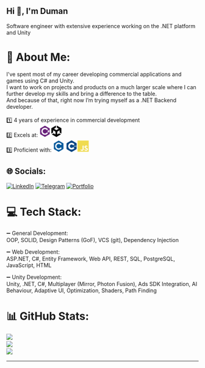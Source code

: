 ## Hi 👋, I'm Duman 
Software engineer with extensive experience working on the .NET platform and Unity


# 💫 About Me:
I've spent most of my career developing commercial applications and games using C# and Unity. <br>I want to work on projects and products on a much larger scale where I can further develop my skills and bring a difference to the table. <br>And because of that, right now I’m trying myself as a .NET Backend developer.<br><br>:one: 4 years of experience in commercial development<br>:two: Excels at: <img src="https://github.com/devicons/devicon/blob/master/icons/csharp/csharp-plain.svg" alt="c#" width="30" height="30"/><img src="https://github.com/devicons/devicon/blob/master/icons/unity/unity-plain.svg" alt="unity" width="30" height="30"/><br>:three: Proficient with: <img src="https://github.com/devicons/devicon/blob/master/icons/c/c-plain.svg" alt="c" width="30" height="30"/> <img src="https://github.com/devicons/devicon/blob/master/icons/cplusplus/cplusplus-plain.svg" alt="c++" width="30" height="30"/><img src="https://github.com/devicons/devicon/blob/master/icons/javascript/javascript-plain.svg" alt="javascript" width="30" height="30"/> 


## 🌐 Socials:
[![LinkedIn](https://img.shields.io/badge/LinkedIn-%230077B5.svg?logo=linkedin&logoColor=white)](https://linkedin.com/in/https://www.linkedin.com/in/duman-batkulinov-8426a0213/)
[![Telegram](https://img.shields.io/badge/Telegram-2CA5E0?style=flat-squeare&logo=telegram&logoColor=white)](https://t.me/dumbat/) 
[![Portfolio](https://img.shields.io/badge/website-36454F?style=flat-squeare&logo=safari&logoColor=white&logoSize=auto)](https://batkulinov.tilda.ws/) 


# 💻 Tech Stack:
:heavy_minus_sign: General Development: <br/>
OOP, SOLID, Design Patterns (GoF), VCS (git), Dependency Injection<br/>

:heavy_minus_sign: Web Development: <br/>
ASP.NET, C#, Entity Framework, Web API, REST, SQL, PostgreSQL, JavaScript, HTML<br/>

:heavy_minus_sign: Unity Development: <br/>
Unity, .NET, C#, Multiplayer (Mirror, Photon Fusion), Ads SDK Integration, AI Behaviour, Adaptive UI, Optimization, Shaders, Path Finding


# 📊 GitHub Stats:
![](https://github-readme-stats.vercel.app/api?username=DumanBat&theme=dracula&hide_border=true&include_all_commits=true&count_private=true)<br/>
![](https://github-readme-streak-stats.herokuapp.com/?user=DumanBat&theme=dracula&hide_border=true)<br/>
![](https://github-readme-stats.vercel.app/api/top-langs/?username=DumanBat&theme=dracula&hide_border=true&include_all_commits=true&count_private=true&layout=compact)

---
